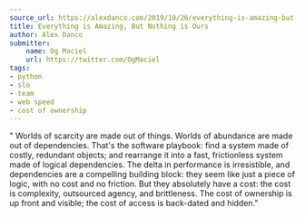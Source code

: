 ```yaml
---
source_url: https://alexdanco.com/2019/10/26/everything-is-amazing-but-nothing-is-ours/
title: Everything is Amazing, But Nothing is Ours
author: Alex Danco
submitter:
    name: Og Maciel
    url: https://twitter.com/OgMaciel
tags:
- python
- slo
- team
- web speed
- cost of ownership
---
```


" Worlds of scarcity are made out of things. Worlds of abundance are made out of dependencies. That's the software playbook: find a system made of costly, redundant objects; and rearrange it into a fast, frictionless system made of logical dependencies. The delta in performance is irresistible, and dependencies are a compelling building block: they seem like just a piece of logic, with no cost and no friction. But they absolutely have a cost: the cost is complexity, outsourced agency, and brittleness. The cost of ownership is up front and visible; the cost of access is back-dated and hidden." 
